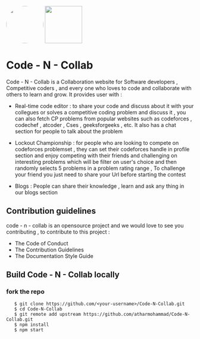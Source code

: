 <img src="https://user-images.githubusercontent.com/56029409/120935296-af116b00-c71f-11eb-8a47-9ca6a54832db.png"
   height="100" style="border-radius:50%"/>
<img src="https://user-images.githubusercontent.com/56029409/120934611-a10e1b00-c71c-11eb-8f9a-c22ecfc82652.png"
 height="100"/>

# Code - N - Collab

Code - N - Collab is a Collaboration website for Software developers , Competitive coders , and every one who loves to code and collaborate with others to learn and grow. It provides user with :

- Real-time code editor :
  to share your code and discuss about it with your collegues or solves a competitive coding problem and discuss it , you can also fetch CP problems from popular websites such as codeforces , codechef , atcoder , Cses , geeksforgeeks , etc. It also has a chat section for people to talk about the problem

- Lockout Championship :
  for people who are looking to compete on codeforces problemset , they can set their codeforces handle in profile section and enjoy competing with their friends and challenging on interesting problems which will be filter on user's choice and then randomly selects 5 problems in a problem rating range , To challenge your friend you just need to share your Url before starting the contest
  
- Blogs : 
  People can share their knowledge , learn and ask any thing in our blogs section 


## Contribution guidelines 

code - n - collab is an opensource project and we would love to see you contributing , to contribute to this project :
- The Code of Conduct
- The Contribution Guidelines
- The Documentation Style Guide

## Build Code - N - Collab locally

### fork the repo

```
   $ git clone https://github.com/<your-username>/Code-N-Collab.git
   $ cd Code-N-Collab
   $ git remote add upstream https://github.com/atharmohammad/Code-N-Collab.git
   $ npm install
   $ npm start
```

